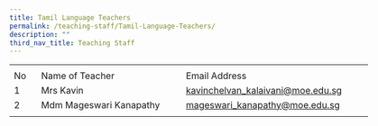 ```yaml
---
title: Tamil Language Teachers
permalink: /teaching-staff/Tamil-Language-Teachers/
description: ""
third_nav_title: Teaching Staff
---
```

<table style="border-collapse:
 collapse;width:477pt" width="636" cellspacing="0" cellpadding="0" border="0"><colgroup><col style="mso-width-source:userset;mso-width-alt:1280;width:26pt" width="35"> <col style="mso-width-source:userset;mso-width-alt:10130;width:208pt" width="277"> <col style="mso-width-source:userset;mso-width-alt:11849;width:243pt" width="324"></colgroup><tbody><tr style="mso-height-source:userset;height:5.25pt" height="7"><td style="height:5.25pt;width:26pt" width="35" class="xl67" height="7"></td><td style="width:208pt" width="277" class="xl66"></td><td style="width:243pt" width="324" class="xl68"></td></tr><tr style="height:15.75pt" height="21"><td style="height:15.75pt" class="xl69" height="21">No</td><td style="border-left:none" class="xl70">Name of Teacher</td><td style="border-left:none" class="xl71">Email Address</td></tr><tr style="height:15.75pt" height="21"><td style="height:15.75pt" class="xl67" height="21">1</td><td style="border-top:none;width:208pt" width="277" class="xl73">Mrs Kavin</td><td style="border-top:none;border-left:none" class="xl72"><a href="mailto:kavinchelvan_kalaivani@schools.gov.sg">kavinchelvan_kalaivani@moe.edu.sg</a></td></tr><tr style="height:15.75pt" height="21"><td style="height:15.75pt" class="xl67" height="21">2</td><td style="border-top:none;width:208pt" width="277" class="xl74">Mdm Mageswari Kanapathy</td><td style="border-top:none;border-left:none" class="xl72"><a href="mailto:mageswari_kanapathy@schools.gov.sg">mageswari_kanapathy@moe.edu.sg</a></td></tr><tr style="mso-height-source:userset;height:3.75pt" height="5"><td style="height:3.75pt" class="xl67" height="5"></td><td class="xl66"></td><td class="xl68"></td></tr></tbody></table>